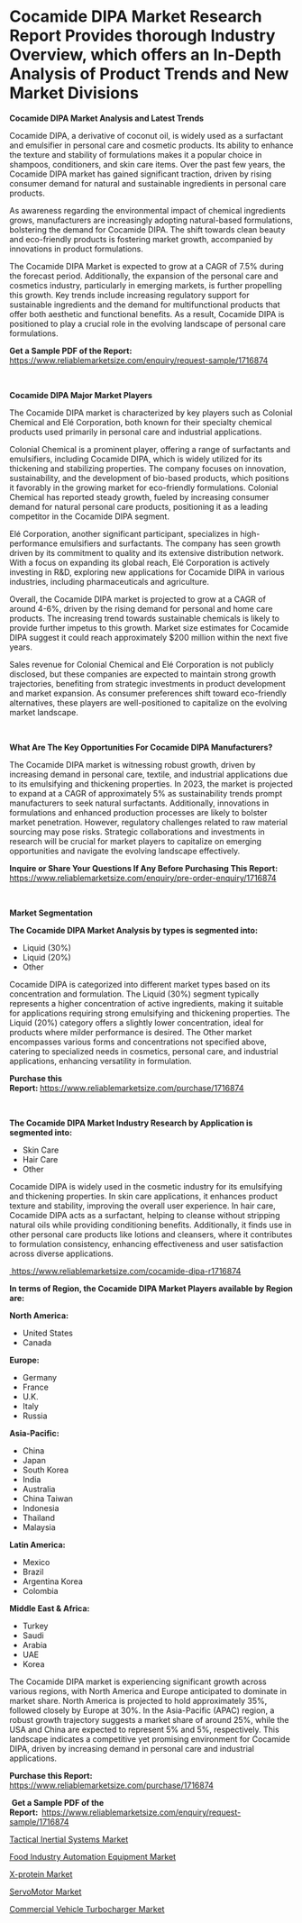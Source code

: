 <p><h1>Cocamide DIPA Market Research Report Provides thorough Industry Overview, which offers an In-Depth Analysis of Product Trends and New Market Divisions</h1></p><p><strong>Cocamide DIPA Market Analysis and Latest Trends</strong></p>
<p><p>Cocamide DIPA, a derivative of coconut oil, is widely used as a surfactant and emulsifier in personal care and cosmetic products. Its ability to enhance the texture and stability of formulations makes it a popular choice in shampoos, conditioners, and skin care items. Over the past few years, the Cocamide DIPA market has gained significant traction, driven by rising consumer demand for natural and sustainable ingredients in personal care products.</p><p>As awareness regarding the environmental impact of chemical ingredients grows, manufacturers are increasingly adopting natural-based formulations, bolstering the demand for Cocamide DIPA. The shift towards clean beauty and eco-friendly products is fostering market growth, accompanied by innovations in product formulations.</p><p>The Cocamide DIPA Market is expected to grow at a CAGR of 7.5% during the forecast period. Additionally, the expansion of the personal care and cosmetics industry, particularly in emerging markets, is further propelling this growth. Key trends include increasing regulatory support for sustainable ingredients and the demand for multifunctional products that offer both aesthetic and functional benefits. As a result, Cocamide DIPA is positioned to play a crucial role in the evolving landscape of personal care formulations.</p></p>
<p><strong>Get a Sample PDF of the Report:&nbsp;</strong> <a href="https://www.reliablemarketsize.com/enquiry/request-sample/1716874?utm_campaign=1261&utm_medium=2&utm_source=Github&utm_content=ia&utm_term=13102024&utm_id=cocamide-dipa">https://www.reliablemarketsize.com/enquiry/request-sample/1716874</a></p>
<p>&nbsp;</p>
<p><strong>Cocamide DIPA Major Market Players</strong></p>
<p><p>The Cocamide DIPA market is characterized by key players such as Colonial Chemical and Elé Corporation, both known for their specialty chemical products used primarily in personal care and industrial applications. </p><p>Colonial Chemical is a prominent player, offering a range of surfactants and emulsifiers, including Cocamide DIPA, which is widely utilized for its thickening and stabilizing properties. The company focuses on innovation, sustainability, and the development of bio-based products, which positions it favorably in the growing market for eco-friendly formulations. Colonial Chemical has reported steady growth, fueled by increasing consumer demand for natural personal care products, positioning it as a leading competitor in the Cocamide DIPA segment.</p><p>Elé Corporation, another significant participant, specializes in high-performance emulsifiers and surfactants. The company has seen growth driven by its commitment to quality and its extensive distribution network. With a focus on expanding its global reach, Elé Corporation is actively investing in R&D, exploring new applications for Cocamide DIPA in various industries, including pharmaceuticals and agriculture.</p><p>Overall, the Cocamide DIPA market is projected to grow at a CAGR of around 4-6%, driven by the rising demand for personal and home care products. The increasing trend towards sustainable chemicals is likely to provide further impetus to this growth. Market size estimates for Cocamide DIPA suggest it could reach approximately $200 million within the next five years.</p><p>Sales revenue for Colonial Chemical and Elé Corporation is not publicly disclosed, but these companies are expected to maintain strong growth trajectories, benefiting from strategic investments in product development and market expansion. As consumer preferences shift toward eco-friendly alternatives, these players are well-positioned to capitalize on the evolving market landscape.</p></p>
<p>&nbsp;</p>
<p><strong>What Are The Key Opportunities For Cocamide DIPA Manufacturers?</strong></p>
<p><p>The Cocamide DIPA market is witnessing robust growth, driven by increasing demand in personal care, textile, and industrial applications due to its emulsifying and thickening properties. In 2023, the market is projected to expand at a CAGR of approximately 5% as sustainability trends prompt manufacturers to seek natural surfactants. Additionally, innovations in formulations and enhanced production processes are likely to bolster market penetration. However, regulatory challenges related to raw material sourcing may pose risks. Strategic collaborations and investments in research will be crucial for market players to capitalize on emerging opportunities and navigate the evolving landscape effectively.</p></p>
<p><strong>Inquire or Share Your Questions If Any Before Purchasing This Report:</strong> <a href="https://www.reliablemarketsize.com/enquiry/pre-order-enquiry/1716874?utm_campaign=1261&utm_medium=2&utm_source=Github&utm_content=ia&utm_term=13102024&utm_id=cocamide-dipa">https://www.reliablemarketsize.com/enquiry/pre-order-enquiry/1716874</a></p>
<p>&nbsp;</p>
<p><strong>Market Segmentation</strong></p>
<p><strong>The Cocamide DIPA Market Analysis by types is segmented into:</strong></p>
<p><ul><li>Liquid (30%)</li><li>Liquid (20%)</li><li>Other</li></ul></p>
<p><p>Cocamide DIPA is categorized into different market types based on its concentration and formulation. The Liquid (30%) segment typically represents a higher concentration of active ingredients, making it suitable for applications requiring strong emulsifying and thickening properties. The Liquid (20%) category offers a slightly lower concentration, ideal for products where milder performance is desired. The Other market encompasses various forms and concentrations not specified above, catering to specialized needs in cosmetics, personal care, and industrial applications, enhancing versatility in formulation.</p></p>
<p><strong>Purchase this Report:&nbsp;</strong><a href="https://www.reliablemarketsize.com/purchase/1716874?utm_campaign=1261&utm_medium=2&utm_source=Github&utm_content=ia&utm_term=13102024&utm_id=cocamide-dipa">https://www.reliablemarketsize.com/purchase/1716874</a></p>
<p>&nbsp;</p>
<p><strong>The Cocamide DIPA Market Industry Research by Application is segmented into:</strong></p>
<p><ul><li>Skin Care</li><li>Hair Care</li><li>Other</li></ul></p>
<p><p>Cocamide DIPA is widely used in the cosmetic industry for its emulsifying and thickening properties. In skin care applications, it enhances product texture and stability, improving the overall user experience. In hair care, Cocamide DIPA acts as a surfactant, helping to cleanse without stripping natural oils while providing conditioning benefits. Additionally, it finds use in other personal care products like lotions and cleansers, where it contributes to formulation consistency, enhancing effectiveness and user satisfaction across diverse applications.</p></p>
<p><a href="https://www.reliablemarketsize.com/cocamide-dipa-r1716874?utm_campaign=1261&utm_medium=2&utm_source=Github&utm_content=ia&utm_term=13102024&utm_id=cocamide-dipa">&nbsp;https://www.reliablemarketsize.com/cocamide-dipa-r1716874</a></p>
<p><strong>In terms of Region, the Cocamide DIPA Market Players available by Region are:</strong></p>
<p>
    <p> <strong> North America: </strong>
        <ul>
            <li>United States</li>
            <li>Canada</li>
        </ul>
        </p> 
    <p> <strong> Europe: </strong>
        <ul>
            <li>Germany</li>
            <li>France</li>
            <li>U.K.</li>
            <li>Italy</li>
            <li>Russia</li>
        </ul>
        </p> 
    <p> <strong> Asia-Pacific: </strong>
        <ul>
            <li>China</li>
            <li>Japan</li>
            <li>South Korea</li>
            <li>India</li>
            <li>Australia</li>
            <li>China Taiwan</li>
            <li>Indonesia</li>
            <li>Thailand</li>
            <li>Malaysia</li>
        </ul>
        </p> 
    <p> <strong> Latin America: </strong>
        <ul>
            <li>Mexico</li>
            <li>Brazil</li>
            <li>Argentina Korea</li>
            <li>Colombia</li>
        </ul>
        </p> 
    <p> <strong> Middle East & Africa: </strong>
        <ul>
            <li>Turkey</li>
            <li>Saudi</li>
            <li>Arabia</li>
            <li>UAE</li>
            <li>Korea</li>
        </ul>
    </p>
    </p>
<p><p>The Cocamide DIPA market is experiencing significant growth across various regions, with North America and Europe anticipated to dominate in market share. North America is projected to hold approximately 35%, followed closely by Europe at 30%. In the Asia-Pacific (APAC) region, a robust growth trajectory suggests a market share of around 25%, while the USA and China are expected to represent 5% and 5%, respectively. This landscape indicates a competitive yet promising environment for Cocamide DIPA, driven by increasing demand in personal care and industrial applications.</p></p>
<p><strong>Purchase this Report: </strong><a href="https://www.reliablemarketsize.com/purchase/1716874?utm_campaign=1261&utm_medium=2&utm_source=Github&utm_content=ia&utm_term=13102024&utm_id=cocamide-dipa">https://www.reliablemarketsize.com/purchase/1716874</a></p>
<p>&nbsp;<strong>Get a Sample PDF of the Report:&nbsp;&nbsp;</strong><a href="https://www.reliablemarketsize.com/enquiry/request-sample/1716874?utm_campaign=1261&utm_medium=2&utm_source=Github&utm_content=ia&utm_term=13102024&utm_id=cocamide-dipa">https://www.reliablemarketsize.com/enquiry/request-sample/1716874</a></p>
<p><strong></strong></p>
<p><p><a href="https://github.com/pizolina/Market-Research-Report-List-6/blob/main/tactical-inertial-systems-market.md?utm_campaign=1261&utm_medium=2&utm_source=Github&utm_content=ia&utm_term=13102024&utm_id=cocamide-dipa">Tactical Inertial Systems Market</a></p><p><a href="https://www.linkedin.com/pulse/food-industry-automation-equipment-market-size-growth-fisxe?utm_campaign=1261&utm_medium=2&utm_source=Github&utm_content=ia&utm_term=13102024&utm_id=cocamide-dipa">Food Industry Automation Equipment Market</a></p><p><a href="https://www.linkedin.com/pulse/x-protein-market-trends-focusing-insight-forecast-analysis-ar9oc?utm_campaign=1261&utm_medium=2&utm_source=Github&utm_content=ia&utm_term=13102024&utm_id=cocamide-dipa">X-protein Market</a></p><p><a href="https://issuu.com/reportprime-2/docs/servomotor-market-size-2030.pptx_cebb77b0a58520?utm_campaign=1261&utm_medium=2&utm_source=Github&utm_content=ia&utm_term=13102024&utm_id=cocamide-dipa">ServoMotor Market</a></p><p><a href="https://www.linkedin.com/pulse/commercial-vehicle-turbocharger-market-dynamics-application-xzuge?utm_campaign=1261&utm_medium=2&utm_source=Github&utm_content=ia&utm_term=13102024&utm_id=cocamide-dipa">Commercial Vehicle Turbocharger Market</a></p></p>